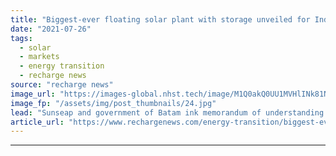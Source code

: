 ```yaml
---
title: "Biggest-ever floating solar plant with storage unveiled for Indonesian island reservoir"
date: "2021-07-26"
tags: 
  - solar
  - markets
  - energy transition
  - recharge news
source: "recharge news"
image_url: "https://images-global.nhst.tech/image/M1Q0akQ0UU1MVHlINk81NmJzKzBWWk4vY1YzZStXaVFLUXhjSzhpWWduND0=/nhst/binary/2e68af4b61dfa304af08c57b7d3bd3f8"
image_fp: "/assets/img/post_thumbnails/24.jpg"
lead: "Sunseap and government of Batam ink memorandum of understanding to build $2bn gigascale array on giant water reservoir on coast of Asian island"
article_url: "https://www.rechargenews.com/energy-transition/biggest-ever-floating-solar-plant-with-storage-unveiled-for-indonesian-island-reservoir/2-1-1044685"
---
```


---
